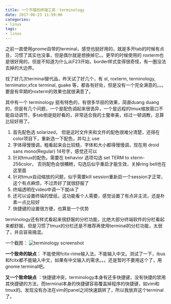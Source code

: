 ```yaml
---
title: 一个不错的终端工具：terminology
date: 2017-06-23 11:59:06
categories:
- linux
tags:
- linux
---
```


之前一直使用gnome自带的terminal，感觉也挺好用的，就是多开tab的时候有点丑，习惯了其实也没事，但是偶尔就是想换掉它。。更早的时候使用的 roxterm也是很好用的，但是不知道为什么从F23开始，border样式变得很奇怪，有一圈没法去掉的大边界。

找了好几次terminal替代品，昨天试了好几个，有 st, roxterm, terminology, ternimator,xfce terminal, guake 等，都各有好处，但是没有一个完全满意的。。。要是有早期的roxterm的效果也就很满意了。

其中有一个 terminology 挺有特色的，有很多华丽的效果，简直duang duang的，但是有几个问题，一个是配色调起来很诡异，一个是远程的tmux缩放窗口不能自动调节，多tab倒是挺好看的，非常适合我的土鳖审美，经过一顿调教，总算比较好用了。

1. 首先配色选 solarized， 但是这时文件夹和文件的配色很难分清楚，还得在 color项目下，重新选一下配色，并勾上 use
2. 字体得慢慢调，粗看起来会比较糙，字体和大小都得慢慢调，现在用 droid sans mono(Regular) 14号字，感觉还可以
3. 针对tmux的配色，需要在 behavior 选项勾选 set TERM to xterm-256color， 否则配色会很糟糕，勾选后似乎重启才能生效，关掉ring bell也在这里面
4. 针对tmux自动缩放的问题，似乎需要kill session重新启一个session才正常，这个有点麻烦，不过弄好了就很舒服了
5. 终端透明在video中调一下就ok了
6. 还可以设置终端的壁纸，这功能看个人需要，感觉设置了有点非主流，还是朴素一点比较好
7. 快捷键的设置很方便，也算是一个优势

terminology还有样式看起来很舒服的分栏功能，比绝大部分终端软件的分栏看起来都舒服，但是习惯了tmux的分栏还是不推荐再使用terminal的分栏功能，太弱了，并且容易搞混。

一个截图：
![terminology screenshot](/images/linux/terminology.jpg)

**一个致命的缺点**： 不能使用fcitx-rime输入法，不能输入中文。测试了一下，ibus和fcitx都不能输入中文，如果有中文输入的需求。。。还是暂时不要用这个了，用gnome terminal吧。

**又一个致命缺点** ：快捷键冲突，terminology本身有还多快捷键，没有快捷的禁用其快捷键的方法，而terminal本身的快捷键容易覆盖掉程序的快捷键，如vim和tmux的。发现没有办法在vim的panel之间快速跳转了，所以我放弃这个terminal了。
